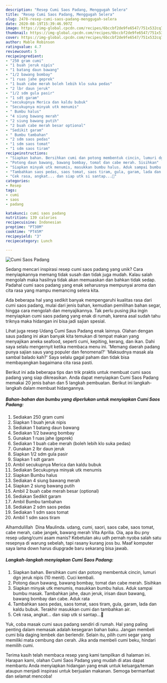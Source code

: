 ```yaml
---
description: "Resep Cumi Saos Padang, Menggugah Selera"
title: "Resep Cumi Saos Padang, Menggugah Selera"
slug: 2478-resep-cumi-saos-padang-menggugah-selera
date: 2020-08-19T15:39:46.997Z
image: https://img-global.cpcdn.com/recipes/6bccbf2de9fe6547/751x532cq70/cumi-saos-padang-foto-resep-utama.jpg
thumbnail: https://img-global.cpcdn.com/recipes/6bccbf2de9fe6547/751x532cq70/cumi-saos-padang-foto-resep-utama.jpg
cover: https://img-global.cpcdn.com/recipes/6bccbf2de9fe6547/751x532cq70/cumi-saos-padang-foto-resep-utama.jpg
author: Mable Robinson
ratingvalue: 4.7
reviewcount: 5
recipeingredient:
- "250 gram cumi"
- "1 buah jeruk nipis"
- "1 batang daun bawang"
- "1/2 bawang bombay"
- "1 ruas jahe geprek"
- "1 buah cabe merah boleh lebih klo suka pedas"
- "2 lbr daun jeruk"
- "1/2 sdm gula pasir"
- "1 sdt garam"
- "secukupnya Merica dan kaldu bubuk"
- "Secukupnya minyak utk menumis"
- " Bumbu halus"
- "4 siung bawang merah"
- "2 siung bawang putih"
- "2 buah cabe merah besar optional"
- "Sedikit garam"
- " Bumbu tambahan"
- "2 sdm saos pedas"
- "1 sdm saos tomat"
- "1 sdm saos tiram"
recipeinstructions:
- "Siapkan bahan. Bersihkan cumi dan potong membentuk cincin, lumuri dgn jeruk nipis (10 menit). Cuci kembali."
- "Potong daun bawang, bawang bombay, tomat dan cabe merah. Sisihkan"
- "Siapkan minyak utk menumis, masukkan bumbu halus. Aduk sampai bumbu masak. Tambahkan jahe, daun jeruk, irisan daun bawang, bawang bombay dan cabe. Aduk rata"
- "Tambahkan saos pedas, saos tomat, saos tiram, gula, garam, lada dan kaldu bubuk. Terakhir masukkan cumi dan tambahkan air."
- "Cek rasa, angkat... dan siap utk si santap...🤗"
categories:
- Resep
tags:
- cumi
- saos
- padang

katakunci: cumi saos padang 
nutrition: 139 calories
recipecuisine: Indonesian
preptime: "PT30M"
cooktime: "PT45M"
recipeyield: "3"
recipecategory: Lunch

---
```



![Cumi Saos Padang](https://img-global.cpcdn.com/recipes/6bccbf2de9fe6547/751x532cq70/cumi-saos-padang-foto-resep-utama.jpg)

Sedang mencari inspirasi resep cumi saos padang yang unik? Cara menyiapkannya memang tidak susah dan tidak juga mudah. Kalau salah mengolah maka hasilnya tidak akan memuaskan dan bahkan tidak sedap. Padahal cumi saos padang yang enak seharusnya mempunyai aroma dan cita rasa yang mampu memancing selera kita.

Ada beberapa hal yang sedikit banyak mempengaruhi kualitas rasa dari cumi saos padang, mulai dari jenis bahan, kemudian pemilihan bahan segar, hingga cara mengolah dan menyajikannya. Tak perlu pusing jika ingin menyiapkan cumi saos padang yang enak di rumah, karena asal sudah tahu triknya maka hidangan ini bisa jadi sajian spesial.

Lihat juga resep Udang Cumi Saus Padang enak lainnya. Olahan dengan saus padang ini akan banyak kita temukan di tempat makan yang menyajikan aneka seafood, seperti cumi, kepiting, kerang, dan ikan. Dahi saya selalu mengernyit ketika membaca menu ini. &#39;Memang daerah padang punya sajian saus yang populer dan fenomenal?&#39; &#39;Maksudnya masak ala sambal balado kah?&#39; Saya selalu gagal paham dan tidak bisa membayangkan bagaimana cita rasa pasti.


Berikut ini ada beberapa tips dan trik praktis untuk membuat cumi saos padang yang siap dikreasikan. Anda dapat menyiapkan Cumi Saos Padang memakai 20 jenis bahan dan 5 langkah pembuatan. Berikut ini langkah-langkah dalam membuat hidangannya.

<!--inarticleads1-->

##### Bahan-bahan dan bumbu yang diperlukan untuk menyiapkan Cumi Saos Padang:

1. Sediakan 250 gram cumi
1. Siapkan 1 buah jeruk nipis
1. Sediakan 1 batang daun bawang
1. Sediakan 1/2 bawang bombay
1. Gunakan 1 ruas jahe (geprek)
1. Sediakan 1 buah cabe merah (boleh lebih klo suka pedas)
1. Gunakan 2 lbr daun jeruk
1. Siapkan 1/2 sdm gula pasir
1. Siapkan 1 sdt garam
1. Ambil secukupnya Merica dan kaldu bubuk
1. Sediakan Secukupnya minyak utk menumis
1. Siapkan  Bumbu halus
1. Sediakan 4 siung bawang merah
1. Siapkan 2 siung bawang putih
1. Ambil 2 buah cabe merah besar (optional)
1. Sediakan Sedikit garam
1. Ambil  Bumbu tambahan
1. Sediakan 2 sdm saos pedas
1. Sediakan 1 sdm saos tomat
1. Ambil 1 sdm saos tiram


Alhamdulillah ️ Dina Maulinda. udang, cumi, saori, saos cabe, saos tomat, cabe merah, cabe jangek, bawang merah Vita Aprilia. Oia, apa ibu pny resep udang/cumi asam manis? Kebetulan aku udh pernah nyoba salah satu resepnya di warung sebelah, tapi rasany kurang joss bu. Maaf komputer saya lama down harus diupgrade baru sekarang bisa jawab. 

<!--inarticleads2-->

##### Langkah-langkah menyiapkan Cumi Saos Padang:

1. Siapkan bahan. Bersihkan cumi dan potong membentuk cincin, lumuri dgn jeruk nipis (10 menit). Cuci kembali.
1. Potong daun bawang, bawang bombay, tomat dan cabe merah. Sisihkan
1. Siapkan minyak utk menumis, masukkan bumbu halus. Aduk sampai bumbu masak. Tambahkan jahe, daun jeruk, irisan daun bawang, bawang bombay dan cabe. Aduk rata
1. Tambahkan saos pedas, saos tomat, saos tiram, gula, garam, lada dan kaldu bubuk. Terakhir masukkan cumi dan tambahkan air.
1. Cek rasa, angkat... dan siap utk si santap...🤗


Yuk, coba masak cumi saus padang sendiri di rumah. Hal yang paling penting dalam memasak adalah kesegaran bahan baku. Jangan membeli cumi bila daging lembek dan berlendir. Selain itu, pilih cumi segar yang memiliki mata cembung dan cerah. Jika anda membeli cumi beku, hindari memilih cumi. 

Terima kasih telah membaca resep yang kami tampilkan di halaman ini. Harapan kami, olahan Cumi Saos Padang yang mudah di atas dapat membantu Anda menyiapkan hidangan yang enak untuk keluarga/teman ataupun menjadi inspirasi untuk berjualan makanan. Semoga bermanfaat dan selamat mencoba!
